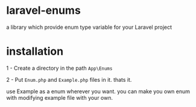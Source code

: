 # laravel-enums
a library which provide enum type variable for your Laravel project


# installation

1 - Create a directory in the path `App\Enums` 

2 - Put `Enum.php` and `Example.php` files in it. thats it.

use Example as a enum wherever you want. you can make you own enum with modifying example file with your own.


